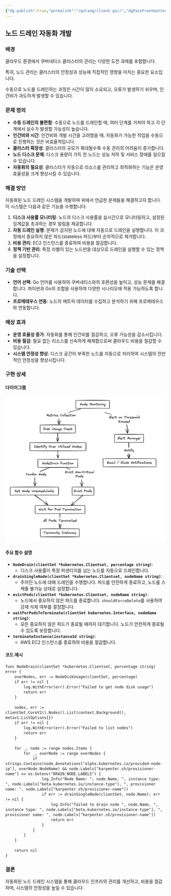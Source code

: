 ```yaml
---
{"dg-publish":true,"permalink":"/golang/client-go//","dgPassFrontmatter":true,"created":"2024-05-11T15:54:26.667+09:00","updated":"2024-05-11T15:56:41.318+09:00"}
---
```


## 노드 드레인 자동화 개발

### 배경

클라우드 환경에서 쿠버네티스 클러스터의 관리는 다양한 도전 과제를 포함합니다. 

특히, 노드 관리는 클러스터의 안정성과 성능에 직접적인 영향을 미치는 중요한 요소입니다. 

수동으로 노드를 드레인하는 과정은 시간이 많이 소요되고, 오류가 발생하기 쉬우며, 인건비가 과도하게 발생할 수 있습니다.

### 문제 정의

- **수동 드레인의 불편함**: 수동으로 노드를 드레인할 때, 여러 단계를 거쳐야 하고 각 단계에서 실수가 발생할 가능성이 높습니다.
- **인건비와 시간**: 인건비와 개발 시간을 고려했을 때, 자동화가 가능한 작업을 수동으로 진행하는 것은 비효율적입니다.
- **클러스터 확장성**: 클러스터의 규모가 확대될수록 수동 관리의 어려움이 증가합니다.
- **노드 디스크 문제**: 디스크 용량이 가득 찬 노드는 성능 저하 및 서비스 장애를 일으킬 수 있습니다.
- **자동화의 필요성**: 클러스터가 자동으로 리소스를 관리하고 최적화하는 기능은 운영 효율성을 크게 향상시킬 수 있습니다.

### 해결 방안

자동화된 노드 드레인 시스템을 개발하여 위에서 언급한 문제들을 해결하고자 합니다. 이 시스템은 다음과 같은 기능을 수행합니다:

1. **디스크 사용률 모니터링**: 노드의 디스크 사용률을 실시간으로 모니터링하고, 설정된 임계값을 초과하는 경우 알림을 제공합니다.
2. **자동 드레인 실행**: 문제가 감지된 노드에 대해 자동으로 드레인을 실행합니다. 이 과정에서 중요하지 않은 파드(stateless 파드)부터 순차적으로 제거합니다.
3. **비용 관리**: EC2 인스턴스를 종료하여 비용을 절감합니다.
4. **정책 기반 관리**: 특정 라벨이 있는 노드만을 대상으로 드레인을 실행할 수 있는 정책을 설정합니다.

### 기술 선택

- **언어 선택**: Go 언어를 사용하여 쿠버네티스와의 호환성을 높이고, 성능 문제를 해결합니다. 파이썬과 Go의 조합을 사용하여 다양한 시나리오에 적용 가능하도록 합니다.
- **프로메테우스 연동**: 노드의 메트릭 데이터를 수집하고 분석하기 위해 프로메테우스와 연동합니다.

### 예상 효과

- **운영 효율성 증가**: 자동화를 통해 인건비를 절감하고, 오류 가능성을 감소시킵니다.
- **비용 절감**: 필요 없는 리소스를 신속하게 해제함으로써 클라우드 비용을 절감할 수 있습니다.
- **시스템 안정성 향상**: 디스크 공간이 부족한 노드를 자동으로 처리하여 시스템의 전반적인 안정성을 향상시킵니다.

### 구현 상세
#### 다이어그램
![nodeDrain.png](/src/site/img/user/nodeDrain.png)
#### 주요 함수 설명

- **`NodeDrain(clientSet *kubernetes.Clientset, percentage string)`**:
    - 디스크 사용률이 특정 퍼센티지를 넘는 노드를 자동으로 드레인합니다.
- **`drainSingleNode(clientSet *kubernetes.Clientset, nodeName string)`**:
    - 주어진 노드에 대해 드레인을 수행합니다. 파드를 안전하게 종료하고, 노드를 스케줄 불가능 상태로 설정합니다.
- **`evictPods(clientSet *kubernetes.Clientset, nodeName string)`**:
    - 노드에서 중요하지 않은 파드를 종료합니다. `shouldForceDelete`를 사용하여 강제 삭제 여부를 결정합니다.
- **`waitForPodsToTerminate(clientSet kubernetes.Interface, nodeName string)`**:
    - 모든 중요하지 않은 파드가 종료될 때까지 대기합니다. 노드가 안전하게 종료될 수 있도록 보장합니다.
- **`terminateInstance(instanceId string)`**:
    - AWS EC2 인스턴스를 종료하여 비용을 절감합니다.

#### 코드 예시

```golang
func NodeDrain(clientSet *kubernetes.Clientset, percentage string) error {
    overNodes, err := NodeDiskUsage(clientSet, percentage)
    if err != nil {
        log.WithError(err).Error("Failed to get node disk usage")
        return err
    }

    nodes, err := clientSet.CoreV1().Nodes().List(context.Background(), metav1.ListOptions{})
    if err != nil {
        log.WithError(err).Error("Failed to list nodes")
        return err
    }

    for _, node := range nodes.Items {
        for _, overNode := range overNodes {
            if strings.Contains(node.Annotations["alpha.kubernetes.io/provided-node-ip"], overNode.NodeName) && node.Labels["karpenter.sh/provisioner-name"] == os.Getenv("DRAIN_NODE_LABELS") {
                log.Info("Node Name: ", node.Name, ", instance type: ", node.Labels["beta.kubernetes.io/instance-type"], ", provisioner name: ", node.Labels["karpenter.sh/provisioner-name"])
                if err := drainSingleNode(clientSet, node.Name); err != nil {
                    log.Info("failed to drain node ", node.Name, ", instance type: ", node.Labels["beta.kubernetes.io/instance-type"], ", provisioner name: ", node.Labels["karpenter.sh/provisioner-name"])
                    return err
                }
            }
        }
    }

    return nil
}

```

### 결론

자동화된 노드 드레인 시스템을 통해 클라우드 인프라의 관리를 개선하고, 비용을 절감하며, 시스템의 안정성을 높일 수 있습니다. 